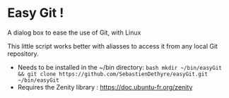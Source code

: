 # Easy Git !
A dialog box to ease the use of Git, with Linux

This little script works better with aliasses to access it from any local Git repository.
  - Needs to be installed in the ~/bin directory:
    ```bash mkdir ~/bin/easyGit && git clone https://github.com/SebastienDethyre/easyGit.git ~/bin/easyGit```
  - Requires the Zenity library : https://doc.ubuntu-fr.org/zenity
